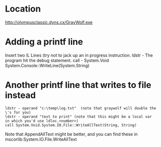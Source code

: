 <!-- TITLE: Dotnet Graywolf -->
<!-- SUBTITLE: A quick summary of Dotnet Graywolf -->

# Location
http://olympusclassic.dyns.cx/GrayWolf.exe

# Adding a printf line
Insert two IL Lines (try not to jack up an in progress instruction.
ldstr - The program hit the debug statement.
call - System.Void System.Console::WriteLine(System.String)

# Another printf line that writes to file instead

```text
ldstr - operand "c:\temp\log.txt"  (note that graywolf will double the \'s for you)
ldstr - operand "text to print" (note that this might be a local var in which you'd use ldloc.<number>)
call System.Void.System.IO.File::WriteAllText(String, String)
```
Note that AppendAllText might be better, and you can find these in mscorlib:System.IO.File.WriteAllText
